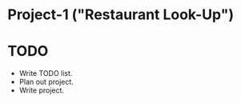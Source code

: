 # Project-1 ("Restaurant Look-Up")

# TODO

- Write TODO list.
- Plan out project.
- Write project.
